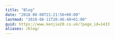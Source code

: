 ```yaml
---
title: "Blog"
date: "2018-08-08T21:21:56+00:00"
lastmod: "2018-08-11T20:46:40+01:00"
guid: https://www.kenjie20.co.uk/?page_id=1433
aliases: /blog/
---
```



